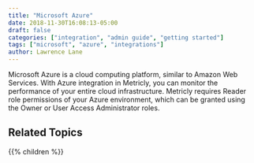 ```yaml
---
title: "Microsoft Azure"
date: 2018-11-30T16:08:13-05:00
draft: false
categories: ["integration", "admin guide", "getting started"]
tags: ["microsoft", "azure", "integrations"]
author: Lawrence Lane
---
```


Microsoft Azure is a cloud computing platform, similar to Amazon Web Services. With Azure integration in Metricly, you can monitor the performance of your entire cloud infrastructure. Metricly requires Reader role permissions of your Azure environment, which can be granted using the Owner or User Access Administrator roles.

## Related Topics
{{% children %}}

